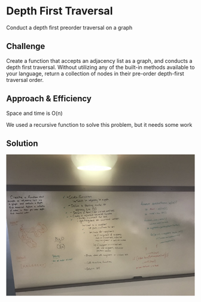 # Depth First Traversal
Conduct a depth first preorder traversal on a graph

## Challenge
Create a function that accepts an adjacency list as a graph, and conducts a depth first traversal. Without utilizing any of the built-in methods available to your language, return a collection of nodes in their pre-order depth-first traversal order.

## Approach & Efficiency
Space and time is O(n)

We used a recursive function to solve this problem, but it needs some work


## Solution
![depth-first](depthFirst.JPG)
